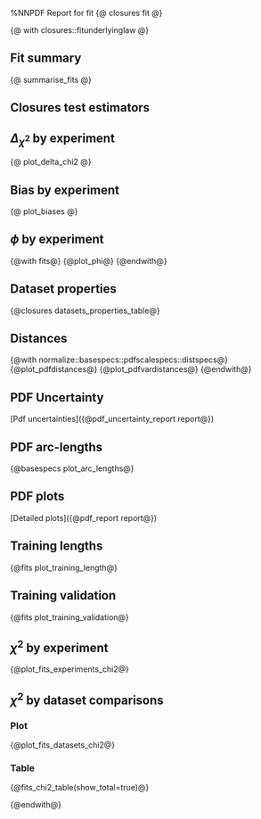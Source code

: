 %NNPDF Report for fit {@ closures fit @}

{@ with closures::fitunderlyinglaw @}

Fit summary 
------------------
{@ summarise_fits @}

Closures test estimators
-----------------------
## $\Delta_{\chi^{2}}$ by experiment
{@ plot_delta_chi2 @}
## Bias by experiment
{@ plot_biases @}
## $\phi$ by experiment
{@with fits@}
{@plot_phi@}
{@endwith@}

Dataset properties
------------------
{@closures datasets_properties_table@}

Distances
------------------
{@with normalize::basespecs::pdfscalespecs::distspecs@}
{@plot_pdfdistances@}
{@plot_pdfvardistances@}
{@endwith@}

PDF Uncertainty
---------------
[Pdf uncertainties]({@pdf_uncertainty_report report@})

PDF arc-lengths
---------------
{@basespecs plot_arc_lengths@}

PDF plots
---------
[Detailed plots]({@pdf_report report@})

Training lengths
----------------
{@fits plot_training_length@}

Training validation
-------------------
{@fits plot_training_validation@}

$\chi^2$ by experiment
----------------------
{@plot_fits_experiments_chi2@}

$\chi^2$ by dataset comparisons
-------------------------------
### Plot
{@plot_fits_datasets_chi2@}
### Table
{@fits_chi2_table(show_total=true)@}

{@endwith@}
